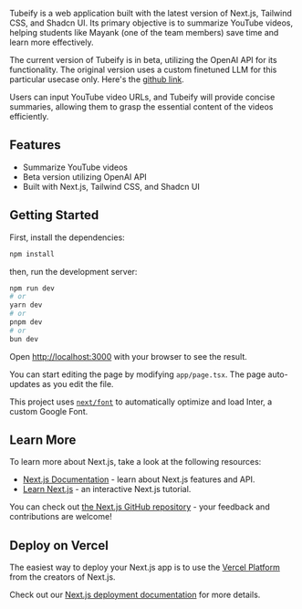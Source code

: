 Tubeify is a web application built with the latest version of Next.js, Tailwind CSS, and Shadcn UI. Its primary objective is to summarize YouTube videos, helping students like Mayank (one of the team members) save time and learn more effectively.

The current version of Tubeify is in beta, utilizing the OpenAI API for its functionality. The original version uses a custom finetuned LLM for this particular usecase only. Here's the [github link](https://github.com/TusharPuri10/Tubeify-Django-Version). 

Users can input YouTube video URLs, and Tubeify will provide concise summaries, allowing them to grasp the essential content of the videos efficiently.

## Features
* Summarize YouTube videos
* Beta version utilizing OpenAI API
* Built with Next.js, Tailwind CSS, and Shadcn UI

## Getting Started

First, install the dependencies:
```bash
npm install
```

then, run the development server:

```bash
npm run dev
# or
yarn dev
# or
pnpm dev
# or
bun dev
```

Open [http://localhost:3000](http://localhost:3000) with your browser to see the result.

You can start editing the page by modifying `app/page.tsx`. The page auto-updates as you edit the file.

This project uses [`next/font`](https://nextjs.org/docs/basic-features/font-optimization) to automatically optimize and load Inter, a custom Google Font.

## Learn More

To learn more about Next.js, take a look at the following resources:

- [Next.js Documentation](https://nextjs.org/docs) - learn about Next.js features and API.
- [Learn Next.js](https://nextjs.org/learn) - an interactive Next.js tutorial.

You can check out [the Next.js GitHub repository](https://github.com/vercel/next.js/) - your feedback and contributions are welcome!

## Deploy on Vercel

The easiest way to deploy your Next.js app is to use the [Vercel Platform](https://vercel.com/new?utm_medium=default-template&filter=next.js&utm_source=create-next-app&utm_campaign=create-next-app-readme) from the creators of Next.js.

Check out our [Next.js deployment documentation](https://nextjs.org/docs/deployment) for more details.

